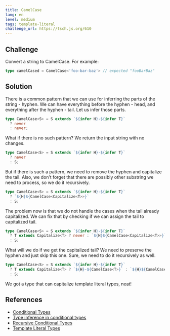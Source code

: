 ```yaml
---
title: CamelCase
lang: en
level: medium
tags: template-literal
challenge_url: https://tsch.js.org/610
---
```


## Challenge

Convert a string to CamelCase.
For example:

```typescript
type camelCased = CamelCase<'foo-bar-baz'> // expected "fooBarBaz"
```

## Solution

There is a common pattern that we can use for inferring the parts of the string - hyphen.
We can have everything before the hyphen - head, and everything after the hyphen - tail.
Let us infer those parts.

```typescript
type CamelCase<S> = S extends `${infer H}-${infer T}`
  ? never
  : never;
```

What if there is no such pattern?
We return the input string with no changes.

```typescript
type CamelCase<S> = S extends `${infer H}-${infer T}`
  ? never
  : S;
```

But if there is such a pattern, we need to remove the hyphen and capitalize the tail.
Also, we don’t forget that there are possibly other substring we need to process, so we do it recursively.

```typescript
type CamelCase<S> = S extends `${infer H}-${infer T}`
  ? `${H}${CamelCase<Capitalize<T>>}`
  : S;
```

The problem now is that we do not handle the cases when the tail already capitalized.
We can fix that by checking if we can assign the tail to capitalized tail.

```typescript
type CamelCase<S> = S extends `${infer H}-${infer T}`
  ? T extends Capitalize<T> ? never : `${H}${CamelCase<Capitalize<T>>}`
  : S;
```

What will we do if we get the capitalized tail?
We need to preserve the hyphen and just skip this one.
Sure, we need to do it recursively as well.

```typescript
type CamelCase<S> = S extends `${infer H}-${infer T}`
  ? T extends Capitalize<T> ? `${H}-${CamelCase<T>}` : `${H}${CamelCase<Capitalize<T>>}`
  : S;
```

We got a type that can capitalize template literal types, neat!

## References

- [Conditional Types](https://www.typescriptlang.org/docs/handbook/advanced-types.html#conditional-types)
- [Type inference in conditional types](https://www.typescriptlang.org/docs/handbook/advanced-types.html#type-inference-in-conditional-types)
- [Recursive Conditional Types](https://www.typescriptlang.org/docs/handbook/release-notes/typescript-4-1.html#recursive-conditional-types)
- [Template Literal Types](https://www.typescriptlang.org/docs/handbook/release-notes/typescript-4-1.html#template-literal-types)

